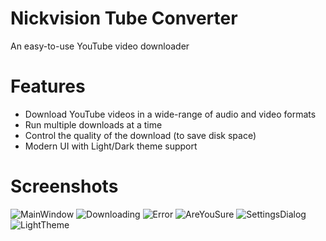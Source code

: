 # Nickvision Tube Converter
 An easy-to-use YouTube video downloader
 
# Features
- Download YouTube videos in a wide-range of audio and video formats
- Run multiple downloads at a time
- Control the quality of the download (to save disk space)
- Modern UI with Light/Dark theme support

# Screenshots
![MainWindow](https://user-images.githubusercontent.com/17648453/155041771-7fdd0fb3-3909-4107-88c0-440a0496f389.png)
![Downloading](https://user-images.githubusercontent.com/17648453/155041775-e58ec309-d324-4e0b-a4f0-edbda34d8380.png)
![Error](https://user-images.githubusercontent.com/17648453/155343440-8bc78bb0-5f79-44b0-a5f4-855100f3dd28.png)
![AreYouSure](https://user-images.githubusercontent.com/17648453/155041780-86250506-7b41-4a29-a3af-107c1e194762.png)
![SettingsDialog](https://user-images.githubusercontent.com/17648453/155041787-22fa3b9c-69ef-45e4-904a-e7a362aa9696.png)
![LightTheme](https://user-images.githubusercontent.com/17648453/155041789-b08f62e1-1957-4323-bc45-9fd204b86d50.png)
